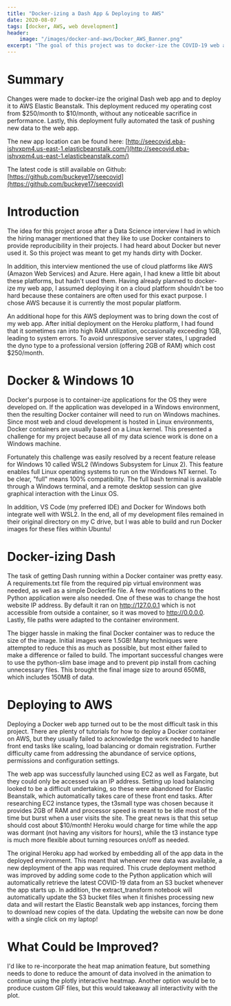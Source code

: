 ```yaml
---
title: "Docker-izing a Dash App & Deploying to AWS"
date: 2020-08-07
tags: [docker, AWS, web development]
header:
    image: "/images/docker-and-aws/Docker_AWS_Banner.png"
excerpt: "The goal of this project was to docker-ize the COVID-19 web app made with Dash.  This docker image was to be deployed on AWS."
---
```

# Summary
Changes were made to docker-ize the original Dash web app and to deploy it to AWS Elastic Beanstalk.  This deployment reduced my operating cost from $250/month to $10/month, without any noticeable sacrifice in performance.  Lastly, this deployment fully automated the task of pushing new data to the web app.

The new app location can be found here: [http://seecovid.eba-ishvxpm4.us-east-1.elasticbeanstalk.com/](http://seecovid.eba-ishvxpm4.us-east-1.elasticbeanstalk.com/)

The latest code is still available on Github: [https://github.com/buckeye17/seecovid](https://github.com/buckeye17/seecovid)

# Introduction
The idea for this project arose after a Data Science interview I had in which the hiring manager mentioned that they like to use Docker containers to provide reproducibility in their projects.  I had heard about Docker but never used it.  So this project was meant to get my hands dirty with Docker.

In addition, this interview mentioned the use of cloud platforms like AWS (Amazon Web Services) and Azure.  Here again, I had knew a little bit about these platforms, but hadn't used them.  Having already planned to docker-ize my web app, I assumed deploying it on a cloud platform shouldn't be too hard because these containers are often used for this exact purpose.  I chose AWS because it is currently the most popular platform.

An additional hope for this AWS deployment was to bring down the cost of my web app.  After initial deployment on the Heroku platform, I had found that it sometimes ran into high RAM utilization, occasionally exceeding 1GB, leading to system errors.  To avoid unresponsive server states, I upgraded the dyno type to a professional version (offering 2GB of RAM) which cost $250/month.

# Docker & Windows 10
Docker's purpose is to container-ize applications for the OS they were developed on.  If the application was developed in a Windows environment, then the resulting Docker container will need to run on Windows machines.  Since most web and cloud development is hosted in Linux environments, Docker containers are usually based on a Linux kernel.  This presented a challenge for my project because all of my data science work is done on a Windows machine.

Fortunately this challenge was easily resolved by a recent feature release for Windows 10 called WSL2 (Windows Subsystem for Linux 2).  This feature enables full Linux operating systems to run on the Windows NT kernel.  To be clear, "full" means 100% compatibility.  The full bash terminal is available through a Windows terminal, and a remote desktop session can give graphical interaction with the Linux OS.

In addition, VS Code (my preferred IDE) and Docker for Windows both integrate well with WSL2.  In the end, all of my development files remained in their original directory on my C drive, but I was able to build and run Docker images for these files within Ubuntu!

# Docker-izing Dash
The task of getting Dash running within a Docker container was pretty easy.  A requirements.txt file from the required pip virtual environment was needed, as well as a simple Dockerfile file.  A few modifications to the Python application were also needed.  One of these was to change the host website IP address.  By default it ran on http://127.0.0.1 which is not accessible from outside a container, so it was moved to http://0.0.0.0.  Lastly, file paths were adapted to the container environment.

The bigger hassle in making the final Docker container was to reduce the size of the image.  Initial images were 1.5GB!  Many techniques were attempted to reduce this as much as possible, but most either failed to make a difference or failed to build.  The important successful changes were to use the python-slim base image and to prevent pip install from caching unnecessary files.  This brought the final image size to around 650MB, which includes 150MB of data.

# Deploying to AWS
Deploying a Docker web app turned out to be the most difficult task in this project.  There are plenty of tutorials for how to deploy a Docker container on AWS, but they usually failed to acknowledge the work needed to handle front end tasks like scaling, load balancing or domain registration.  Further difficulty came from addressing the abundance of service options, permissions and configuration settings.

The web app was successfully launched using EC2 as well as Fargate, but they could only be accessed via an IP address.  Setting up load balancing looked to be a difficult undertaking, so these were abandoned for Elastic Beanstalk, which automatically takes care of these front end tasks.  After researching EC2 instance types, the t3small type was chosen because it provides 2GB of RAM and processor speed is meant to be idle most of the time but burst when a user visits the site.  The great news is that this setup should cost about $10/month!  Heroku would charge for time while the app was dormant (not having any visitors for hours), while the t3 instance type is much more flexible about turning resources on/off as needed.

The original Heroku app had worked by embedding all of the app data in the deployed environment.  This meant that whenever new data was available, a new deployment of the app was required.  This crude deployment method was improved by adding some code to the Python application which will automatically retrieve the latest COVID-19 data from an S3 bucket whenever the app starts up.  In addition, the extract_transform notebook will automatically update the S3 bucket files when it finishes processing new data and will restart the Elastic Beanstalk web app instances, forcing them to download new copies of the data.  Updating the website can now be done with a single click on my laptop!

# What Could be Improved?
I'd like to re-incorporate the heat map animation feature, but something needs to done to reduce the amount of data involved in the animation to continue using the plotly interactive heatmap.  Another option would be to produce custom GIF files, but this would takeaway all interactivity with the plot.
